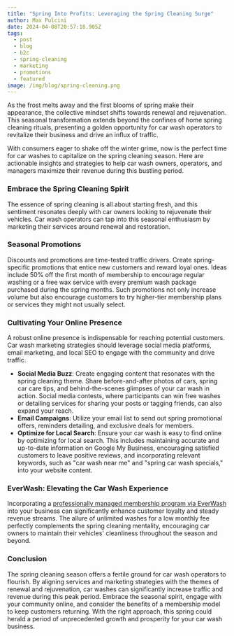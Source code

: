 ```yaml
---
title: "Spring Into Profits: Leveraging the Spring Cleaning Surge"
author: Max Pulcini
date: 2024-04-08T20:57:18.905Z
tags:
  - post
  - blog
  - b2c
  - spring-cleaning
  - marketing
  - promotions
  - featured
image: /img/blog/spring-cleaning.png
---
```

As the frost melts away and the first blooms of spring make their appearance, the collective mindset shifts towards renewal and rejuvenation. This seasonal transformation extends beyond the confines of home spring cleaning rituals, presenting a golden opportunity for car wash operators to revitalize their business and drive an influx of traffic. 

With consumers eager to shake off the winter grime, now is the perfect time for car washes to capitalize on the spring cleaning season. Here are actionable insights and strategies to help car wash owners, operators, and managers maximize their revenue during this bustling period.

### Embrace the Spring Cleaning Spirit

The essence of spring cleaning is all about starting fresh, and this sentiment resonates deeply with car owners looking to rejuvenate their vehicles. Car wash operators can tap into this seasonal enthusiasm by marketing their services around renewal and restoration. 

### Seasonal Promotions

Discounts and promotions are time-tested traffic drivers. Create spring-specific promotions that entice new customers and reward loyal ones. Ideas include 50% off the first month of membership to encourage regular washing or a free wax service with every premium wash package purchased during the spring months. Such promotions not only increase volume but also encourage customers to try higher-tier membership plans or services they might not usually select.

### Cultivating Your Online Presence

A robust online presence is indispensable for reaching potential customers. Car wash marketing strategies should leverage social media platforms, email marketing, and local SEO to engage with the community and drive traffic.

* **Social Media Buzz**: Create engaging content that resonates with the spring cleaning theme. Share before-and-after photos of cars, spring car care tips, and behind-the-scenes glimpses of your car wash in action. Social media contests, where participants can win free washes or detailing services for sharing your posts or tagging friends, can also expand your reach.
* **Email Campaigns**: Utilize your email list to send out spring promotional offers, reminders detailing, and exclusive deals for members. 
* **Optimize for Local Search**: Ensure your car wash is easy to find online by optimizing for local search. This includes maintaining accurate and up-to-date information on Google My Business, encouraging satisfied customers to leave positive reviews, and incorporating relevant keywords, such as "car wash near me" and "spring car wash specials," into your website content.

### EverWash: Elevating the Car Wash Experience

Incorporating a [professionally managed membership program via EverWash](https://www.everwash.com/wash-owners) into your business can significantly enhance customer loyalty and steady revenue streams. The allure of unlimited washes for a low monthly fee perfectly complements the spring cleaning mentality, encouraging car owners to maintain their vehicles' cleanliness throughout the season and beyond. 

### Conclusion

The spring cleaning season offers a fertile ground for car wash operators to flourish. By aligning services and marketing strategies with the themes of renewal and rejuvenation, car washes can significantly increase traffic and revenue during this peak period. Embrace the seasonal spirit, engage with your community online, and consider the benefits of a membership model to keep customers returning. With the right approach, this spring could herald a period of unprecedented growth and prosperity for your car wash business.